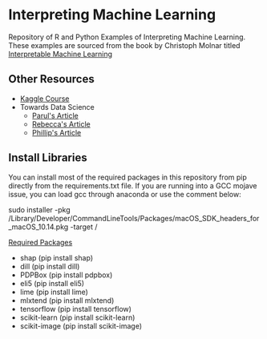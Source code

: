 # Interpreting Machine Learning
Repository of R and Python Examples of Interpreting Machine Learning. These examples are sourced from the book by Christoph Molnar titled [Interpretable Machine Learning](https://christophm.github.io/interpretable-ml-book/)

## Other Resources
- [Kaggle Course](https://www.kaggle.com/learn/machine-learning-explainability)
- Towards Data Science
     - [Parul's Article](https://towardsdatascience.com/interpretable-machine-learning-1dec0f2f3e6b)
     - [Rebecca's Article](https://towardsdatascience.com/python-libraries-for-interpretable-machine-learning-c476a08ed2c7)
     - [Phillip's Article](https://towardsdatascience.com/machine-learning-explainability-d6a3d198fd95)
     
## Install Libraries
You can install most of the required packages in this repository from pip directly from the requirements.txt file. If you are running into a GCC mojave issue, you can load gcc through anaconda or use the comment below:

sudo installer -pkg /Library/Developer/CommandLineTools/Packages/macOS_SDK_headers_for_macOS_10.14.pkg -target /

<span style="text-decoration: underline">Required Packages</span>

- shap (pip install shap)
- dill (pip install dill)
- PDPBox (pip install pdpbox)
- eli5 (pip install eli5)
- lime (pip install lime)
- mlxtend (pip install mlxtend)
- tensorflow (pip install tensorflow)
- scikit-learn (pip install scikit-learn)
- scikit-image (pip install scikit-image)
